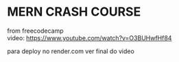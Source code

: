 # MERN CRASH COURSE  

from freecodecamp  
video: https://www.youtube.com/watch?v=O3BUHwfHf84  

para deploy no render.com ver final do video